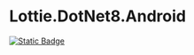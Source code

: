 # Lottie.DotNet8.Android

[![Static Badge](https://img.shields.io/badge/NuGet-v1.0.1-blue)](https://www.nuget.org/packages/Lottie.DotNet8.Android/)
